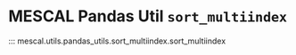 # MESCAL Pandas Util `sort_multiindex`

::: mescal.utils.pandas_utils.sort_multiindex.sort_multiindex